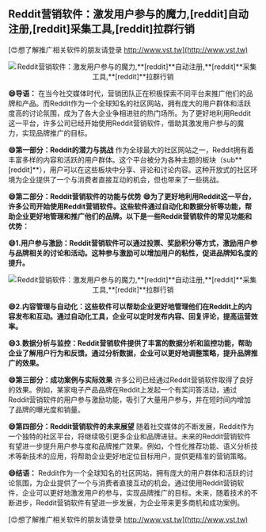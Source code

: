 ## **Reddit营销软件：激发用户参与的魔力,**[reddit]**自动注册,**[reddit]**采集工具,**[reddit]**拉群行销**

[😍想了解推广相关软件的朋友请登录 http://www.vst.tw](http://www.vst.tw)

 <center><img src="https://vst.tw/MP4/tuiguang/png/3.png" alt="Reddit营销软件：激发用户参与的魔力,**[reddit]**自动注册,**[reddit]**采集工具,**[reddit]**拉群行销"></center>

**😄导语：**
在当今社交媒体时代，营销团队正在积极探索不同平台来推广他们的品牌和产品。而Reddit作为一个全球知名的社区网站，拥有庞大的用户群体和活跃度高的讨论氛围，成为了各大企业争相进驻的热门场所。为了更好地利用Reddit这一平台，许多公司已经开始使用Reddit营销软件，借助其激发用户参与的魔力，实现品牌推广的目标。

**😄第一部分：Reddit的潜力与挑战**
作为全球最大的社区网站之一，Reddit拥有着丰富多样的内容和活跃的用户群体。这个平台被分为各种主题的板块（sub**[reddit]**），用户可以在这些板块中分享、评论和讨论内容。这种开放式的社区环境为企业提供了一个与消费者直接互动的机会，但也带来了一些挑战。

**😄第二部分：Reddit营销软件的功能与优势**
**😄为了更好地利用Reddit这一平台，许多公司开始使用Reddit营销软件。这些软件通过自动化和数据分析等功能，帮助企业更好地管理和推广他们的品牌。以下是一些Reddit营销软件的常见功能和优势：**

**😄1.用户参与激励：Reddit营销软件可以通过投票、奖励积分等方式，激励用户参与品牌相关的讨论和活动。这种参与激励可以增加用户的粘性，促进品牌知名度的提升。**

 <center><img src="https://vst.tw/MP4/tuiguang/png/3.png" alt="Reddit营销软件：激发用户参与的魔力,**[reddit]**自动注册,**[reddit]**采集工具,**[reddit]**拉群行销"></center>

**😄2.内容管理与自动化：这些软件可以帮助企业更好地管理他们在Reddit上的内容发布和互动。通过自动化工具，企业可以定时发布内容、回复评论，提高运营效率。**

**😄3.数据分析与监控：Reddit营销软件提供了丰富的数据分析和监控功能，帮助企业了解用户行为和反馈。通过分析数据，企业可以更好地调整策略，提升品牌推广的效果。**

**😄第三部分：成功案例与实际效果**
许多公司已经通过Reddit营销软件取得了良好的效果。例如，某家电子产品品牌在Reddit上发起一个有奖问答活动，通过Reddit营销软件的用户参与激励功能，吸引了大量用户参与，并在短时间内增加了品牌的曝光度和销量。

**😄第四部分：Reddit营销软件的未来展望**
随着社交媒体的不断发展，Reddit作为一个独特的社区平台，将继续吸引更多企业和品牌进驻。未来的Reddit营销软件有望进一步提升用户参与度和品牌推广效果。例如，个性化推荐功能、语义分析技术等新技术的应用，将帮助企业更好地定位目标用户，提供更精准的营销策略。

**😄结语：**
Reddit作为一个全球知名的社区网站，拥有庞大的用户群体和活跃的讨论氛围，为企业提供了一个与消费者直接互动的机会。通过使用Reddit营销软件，企业可以更好地激发用户的参与，实现品牌推广的目标。未来，随着技术的不断进步，Reddit营销软件有望进一步发展，为企业带来更多商机和成功案例。

[😍想了解推广相关软件的朋友请登录 http://www.vst.tw](http://www.vst.tw)



